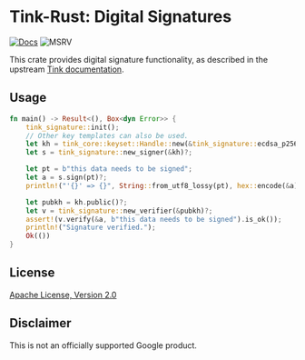 # Tink-Rust: Digital Signatures

[![Docs](https://img.shields.io/badge/docs-rust-brightgreen?style=for-the-badge)](https://docs.rs/tink-signature)
![MSRV](https://img.shields.io/badge/rustc-1.65+-yellow?style=for-the-badge)

This crate provides digital signature functionality, as described in the upstream
[Tink documentation](https://github.com/google/tink/blob/master/docs/PRIMITIVES.md#digital-signatures).

## Usage

<!-- prettier-ignore-start -->
[embedmd]:# (../examples/signature/src/main.rs Rust /fn main/ /^}/)
```Rust
fn main() -> Result<(), Box<dyn Error>> {
    tink_signature::init();
    // Other key templates can also be used.
    let kh = tink_core::keyset::Handle::new(&tink_signature::ecdsa_p256_key_template())?;
    let s = tink_signature::new_signer(&kh)?;

    let pt = b"this data needs to be signed";
    let a = s.sign(pt)?;
    println!("'{}' => {}", String::from_utf8_lossy(pt), hex::encode(&a));

    let pubkh = kh.public()?;
    let v = tink_signature::new_verifier(&pubkh)?;
    assert!(v.verify(&a, b"this data needs to be signed").is_ok());
    println!("Signature verified.");
    Ok(())
}
```
<!-- prettier-ignore-end -->

## License

[Apache License, Version 2.0](http://www.apache.org/licenses/LICENSE-2.0)

## Disclaimer

This is not an officially supported Google product.

